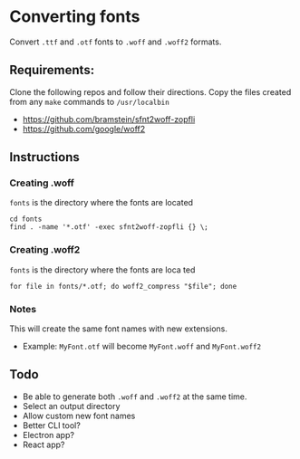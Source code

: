 # Converting fonts

Convert `.ttf` and `.otf` fonts to `.woff` and `.woff2` formats.

## Requirements:

Clone the following repos and follow their directions. 
Copy the files created from any `make` commands to `/usr/localbin`

* https://github.com/bramstein/sfnt2woff-zopfli
* https://github.com/google/woff2

## Instructions


### Creating .woff

`fonts` is the directory where the fonts are located

```
cd fonts
find . -name '*.otf' -exec sfnt2woff-zopfli {} \;
```

### Creating .woff2

`fonts` is the directory where the fonts are loca
ted

```
for file in fonts/*.otf; do woff2_compress "$file"; done
```

### Notes

This will create the same font names with new extensions.

* Example: `MyFont.otf` will become `MyFont.woff` and `MyFont.woff2`

## Todo

* Be able to generate both `.woff` and `.woff2` at the same time.
* Select an output directory
* Allow custom new font names
* Better CLI tool?
* Electron app?
* React app?
